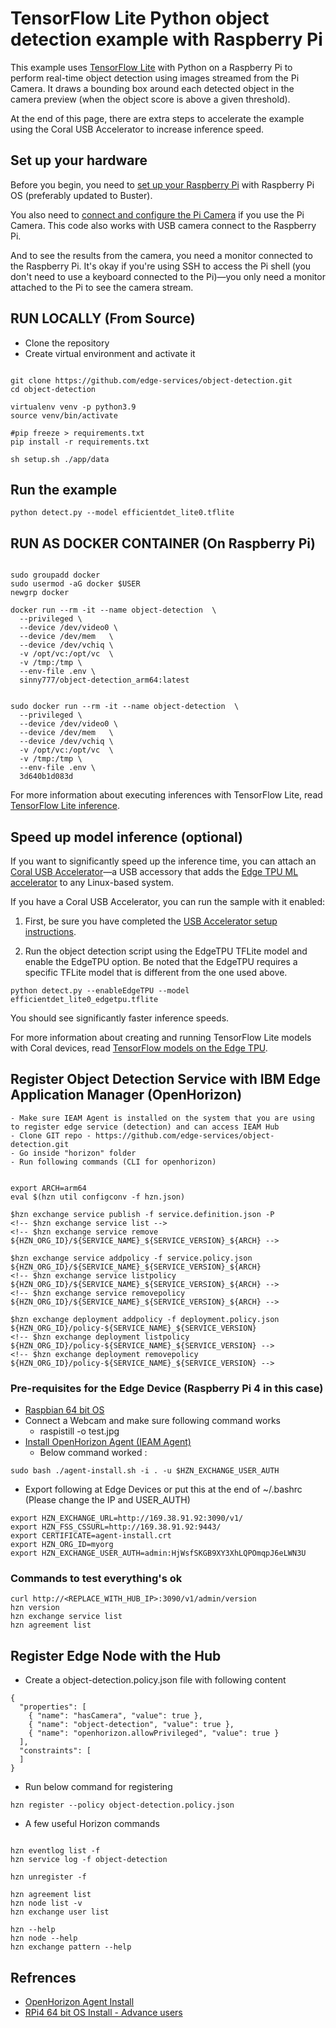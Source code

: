 
# TensorFlow Lite Python object detection example with Raspberry Pi

This example uses [TensorFlow Lite](https://tensorflow.org/lite) with Python on
a Raspberry Pi to perform real-time object detection using images streamed from
the Pi Camera. It draws a bounding box around each detected object in the camera
preview (when the object score is above a given threshold).

At the end of this page, there are extra steps to accelerate the example using
the Coral USB Accelerator to increase inference speed.

## Set up your hardware

Before you begin, you need to
[set up your Raspberry Pi](https://projects.raspberrypi.org/en/projects/raspberry-pi-setting-up)
with Raspberry Pi OS (preferably updated to Buster).

You also need to
[connect and configure the Pi Camera](https://www.raspberrypi.org/documentation/configuration/camera.md)
if you use the Pi Camera. This code also works with USB camera connect to the
Raspberry Pi.

And to see the results from the camera, you need a monitor connected to the
Raspberry Pi. It's okay if you're using SSH to access the Pi shell (you don't
need to use a keyboard connected to the Pi)—you only need a monitor attached to
the Pi to see the camera stream.

## RUN LOCALLY (From Source)

  - Clone the repository
  - Create virtual environment and activate it

```

git clone https://github.com/edge-services/object-detection.git
cd object-detection

virtualenv venv -p python3.9
source venv/bin/activate

#pip freeze > requirements.txt
pip install -r requirements.txt

sh setup.sh ./app/data

```

## Run the example

```
python detect.py --model efficientdet_lite0.tflite
```

## RUN AS DOCKER CONTAINER (On Raspberry Pi)

```

sudo groupadd docker
sudo usermod -aG docker $USER
newgrp docker

docker run --rm -it --name object-detection  \
  --privileged \
  --device /dev/video0 \
  --device /dev/mem   \
  --device /dev/vchiq \
  -v /opt/vc:/opt/vc  \
  -v /tmp:/tmp \
  --env-file .env \
  sinny777/object-detection_arm64:latest


sudo docker run --rm -it --name object-detection  \
  --privileged \
  --device /dev/video0 \
  --device /dev/mem   \
  --device /dev/vchiq \
  -v /opt/vc:/opt/vc  \
  -v /tmp:/tmp \
  --env-file .env \
  3d640b1d083d

```

For more information about executing inferences with TensorFlow Lite, read
[TensorFlow Lite inference](https://www.tensorflow.org/lite/guide/inference).

## Speed up model inference (optional)

If you want to significantly speed up the inference time, you can attach an
[Coral USB Accelerator](https://coral.withgoogle.com/products/accelerator)—a USB
accessory that adds the
[Edge TPU ML accelerator](https://coral.withgoogle.com/docs/edgetpu/faq/) to any
Linux-based system.

If you have a Coral USB Accelerator, you can run the sample with it enabled:

1.  First, be sure you have completed the
    [USB Accelerator setup instructions](https://coral.withgoogle.com/docs/accelerator/get-started/).

2.  Run the object detection script using the EdgeTPU TFLite model and enable
    the EdgeTPU option. Be noted that the EdgeTPU requires a specific TFLite
    model that is different from the one used above.

```
python detect.py --enableEdgeTPU --model efficientdet_lite0_edgetpu.tflite

```

You should see significantly faster inference speeds.

For more information about creating and running TensorFlow Lite models with
Coral devices, read
[TensorFlow models on the Edge TPU](https://coral.withgoogle.com/docs/edgetpu/models-intro/).


## Register Object Detection Service with IBM Edge Application Manager (OpenHorizon)

    - Make sure IEAM Agent is installed on the system that you are using to register edge service (detection) and can access IEAM Hub
    - Clone GIT repo - https://github.com/edge-services/object-detection.git
    - Go inside "horizon" folder
    - Run following commands (CLI for openhorizon)

```

export ARCH=arm64
eval $(hzn util configconv -f hzn.json) 

$hzn exchange service publish -f service.definition.json -P 
<!-- $hzn exchange service list -->
<!-- $hzn exchange service remove ${HZN_ORG_ID}/${SERVICE_NAME}_${SERVICE_VERSION}_${ARCH} -->

$hzn exchange service addpolicy -f service.policy.json ${HZN_ORG_ID}/${SERVICE_NAME}_${SERVICE_VERSION}_${ARCH}
<!-- $hzn exchange service listpolicy ${HZN_ORG_ID}/${SERVICE_NAME}_${SERVICE_VERSION}_${ARCH} -->
<!-- $hzn exchange service removepolicy ${HZN_ORG_ID}/${SERVICE_NAME}_${SERVICE_VERSION}_${ARCH} -->

$hzn exchange deployment addpolicy -f deployment.policy.json ${HZN_ORG_ID}/policy-${SERVICE_NAME}_${SERVICE_VERSION}
<!-- $hzn exchange deployment listpolicy ${HZN_ORG_ID}/policy-${SERVICE_NAME}_${SERVICE_VERSION} -->
<!-- $hzn exchange deployment removepolicy ${HZN_ORG_ID}/policy-${SERVICE_NAME}_${SERVICE_VERSION} -->

```

### Pre-requisites for the Edge Device (Raspberry Pi 4 in this case)

  - [Raspbian 64 bit OS](https://www.makeuseof.com/install-64-bit-version-of-raspberry-pi-os/)
  - Connect a Webcam and make sure following command works
    - raspistill -o test.jpg
  - [Install OpenHorizon Agent (IEAM Agent)](https://github.com/open-horizon/anax/tree/master/agent-install)
    - Below command worked :

```
sudo bash ./agent-install.sh -i . -u $HZN_EXCHANGE_USER_AUTH 

```

  - Export following at Edge Devices or put this at the end of ~/.bashrc (Please change the IP and USER_AUTH)
 
```
export HZN_EXCHANGE_URL=http://169.38.91.92:3090/v1/
export HZN_FSS_CSSURL=http://169.38.91.92:9443/
export CERTIFICATE=agent-install.crt
export HZN_ORG_ID=myorg
export HZN_EXCHANGE_USER_AUTH=admin:HjWsfSKGB9XY3XhLQPOmqpJ6eLWN3U

```

### Commands to test everything's ok

```
curl http://<REPLACE_WITH_HUB_IP>:3090/v1/admin/version
hzn version
hzn exchange service list
hzn agreement list

```

## Register Edge Node with the Hub

  - Create a object-detection.policy.json file with following content

```
{
  "properties": [
    { "name": "hasCamera", "value": true },
    { "name": "object-detection", "value": true },
    { "name": "openhorizon.allowPrivileged", "value": true }    
  ],
  "constraints": [
  ]
}
```
  - Run below command for registering

```
hzn register --policy object-detection.policy.json

```

  - A few useful Horizon commands

```

hzn eventlog list -f
hzn service log -f object-detection

hzn unregister -f

hzn agreement list
hzn node list -v
hzn exchange user list

hzn --help
hzn node --help
hzn exchange pattern --help

```

## Refrences

- [OpenHorizon Agent Install](https://github.com/open-horizon/anax/tree/master/agent-install)
- [RPi4 64 bit OS Install - Advance users](https://qengineering.eu/install-raspberry-64-os.html)

